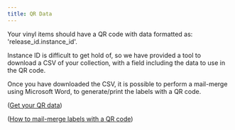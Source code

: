 ```yaml
---
title: QR Data
---
```


Your vinyl items should have a QR code with data formatted as: 'release_id.instance_id'.

Instance ID is difficult to get hold of, so we have provided a tool to download a CSV of your collection, with a field including the data to use in the QR code.

Once you have downloaded the CSV, it is possible to perform a mail-merge using Microsoft Word, to generate/print the labels with a QR code.

([Get your QR data](https://geftactics.github.io/discogs-scanner/export.html))

([How to mail-merge labels with a QR code](https://www.youtube.com/watch?v=7CCiqaGfyb4))

